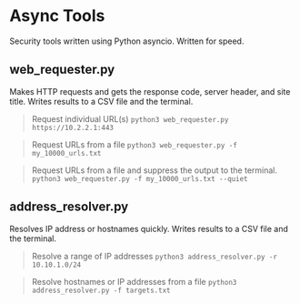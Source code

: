 # Async Tools
Security tools written using Python asyncio. Written for speed.

## web_requester.py
Makes HTTP requests and gets the response code, server header, and site title. Writes results to a CSV file and the terminal.

> Request individual URL(s)
`python3 web_requester.py https://10.2.2.1:443`

> Request URLs from a file
`python3 web_requester.py -f my_10000_urls.txt`

> Request URLs from a file and suppress the output to the terminal.
`python3 web_requester.py -f my_10000_urls.txt --quiet`

## address_resolver.py
Resolves IP address or hostnames quickly. Writes results to a CSV file and the terminal.

> Resolve a range of IP addresses
`python3 address_resolver.py -r 10.10.1.0/24`

> Resolve hostnames or IP addresses from a file
`python3 address_resolver.py -f targets.txt`
